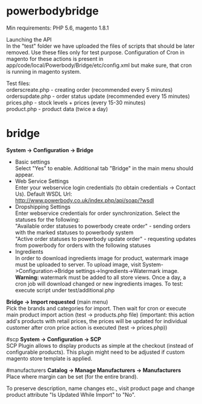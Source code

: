 # powerbodybridge

Min requirements: PHP 5.6, magento 1.8.1

Launching the API<br>
In the "test" folder we have uploaded the files of scripts that should be later removed. Use these files only for test purpose. 
Configuration of Cron in magento for these actions is present in app/code/local/Powerbody/Bridge/etc/config.xml but make sure, that cron is running in magento system. 

Test files:<br> 
orderscreate.php - creating order (recommended every 5 minutes)<br> 
ordersupdate.php - order status update (recommended every 15 minutes)<br> 
prices.php - stock levels + prices (every 15-30 minutes)<br> 
product.php - product data (twice a day)<br> 

# bridge
<b>System -> Configuration -> Bridge</b><br>
- Basic settings<br>
Select "Yes" to enable. Additional tab "Bridge" in the main menu should appear.
- Web Service Settings<br> 
Enter your webservice login credentials (to obtain credentials -> Contact Us).
Default WSDL Url: http://www.powerbody.co.uk/index.php/api/soap/?wsdl
- Dropshipping Settings<br>
Enter webservice credentials for order synchronization.
Select the statuses for the following:<br>
"Available order statuses to powerbody create order" - sending orders with the marked statuses to powerbody system<br>
"Active order statuses to powerbody update order" - requesting updates from powerbody for orders with the following statuses
- Ingredients<br>
In order to download ingredients image for product, watermark image must be uploaded to server. To upload image, visit System->Configuration->Bridge settings->Ingredients->Watermark image. <b>Warning:</b> watermark must be added to all store views. Once a day, a cron job will download changed or new ingredients images. To test: execute script under test/additional.php

<b>Bridge -> Import requested</b> (main menu)<br>
Pick the brands and categories for import. Then wait for cron or execute main product import action (test -> products.php file) (important: this action add's products with retail prices, the prices will be updated for individual customer after cron price action is executed (test -> prices.php))

#scp
<b>System -> Configuration -> SCP</b><br>
SCP Plugin allows to display products as simple at the checkout (instead of configurable products). 
This plugin might need to be adjusted if custom magento store template is applied.

#manufacturers
<b>Catalog -> Manage Manufacturers -> Manufacturers</b><br>
Place where margin can be set (for the entire brand).

To preserve description, name changes etc., visit product page and change product attribute "Is Updated While Import" to "No".
